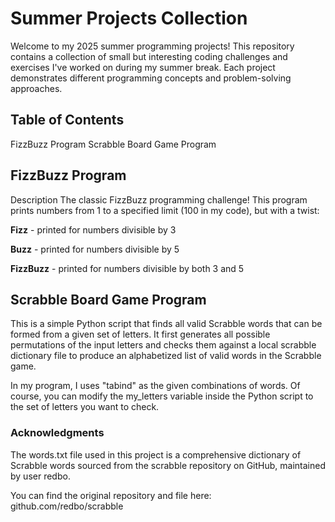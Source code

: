 # Summer Projects Collection

Welcome to my 2025 summer programming projects! This repository contains a collection of small but interesting coding challenges and exercises I've worked on during my summer break. Each project demonstrates different programming concepts and problem-solving approaches.

## Table of Contents
FizzBuzz Program
Scrabble Board Game Program

## FizzBuzz Program
Description
The classic FizzBuzz programming challenge! This program prints numbers from 1 to a specified limit (100 in my code), but with a twist:

**Fizz** - printed for numbers divisible by 3

**Buzz** - printed for numbers divisible by 5

**FizzBuzz** - printed for numbers divisible by both 3 and 5

## Scrabble Board Game Program
This is a simple Python script that finds all valid Scrabble words that can be formed from a given set of letters. It first generates all possible permutations of the input letters and checks them against a local scrabble dictionary file to produce an alphabetized list of valid words in the Scrabble game. 

In my program, I uses "tabind" as the given combinations of words. Of course, you can modify the my_letters variable inside the Python script to the set of letters you want to check.

### Acknowledgments
The words.txt file used in this project is a comprehensive dictionary of Scrabble words sourced from the scrabble repository on GitHub, maintained by user redbo.

You can find the original repository and file here: github.com/redbo/scrabble

